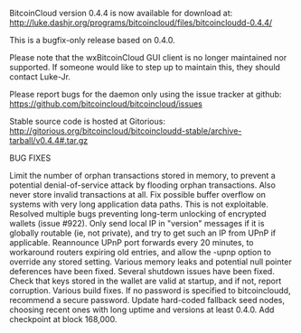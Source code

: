 BitcoinCloud version 0.4.4 is now available for download at:
http://luke.dashjr.org/programs/bitcoincloud/files/bitcoincloudd-0.4.4/

This is a bugfix-only release based on 0.4.0.

Please note that the wxBitcoinCloud GUI client is no longer maintained nor supported. If someone would like to step up to maintain this, they should contact Luke-Jr.

Please report bugs for the daemon only using the issue tracker at github:
https://github.com/bitcoincloud/bitcoincloud/issues

Stable source code is hosted at Gitorious:
http://gitorious.org/bitcoincloud/bitcoincloudd-stable/archive-tarball/v0.4.4#.tar.gz

BUG FIXES

Limit the number of orphan transactions stored in memory, to prevent a potential denial-of-service attack by flooding orphan transactions. Also never store invalid transactions at all.
Fix possible buffer overflow on systems with very long application data paths. This is not exploitable.
Resolved multiple bugs preventing long-term unlocking of encrypted wallets (issue #922).
Only send local IP in "version" messages if it is globally routable (ie, not private), and try to get such an IP from UPnP if applicable.
Reannounce UPnP port forwards every 20 minutes, to workaround routers expiring old entries, and allow the -upnp option to override any stored setting.
Various memory leaks and potential null pointer deferences have been
fixed.
Several shutdown issues have been fixed.
Check that keys stored in the wallet are valid at startup, and if not,
report corruption.
Various build fixes.
If no password is specified to bitcoincloudd, recommend a secure password.
Update hard-coded fallback seed nodes, choosing recent ones with long uptime and versions at least 0.4.0.
Add checkpoint at block 168,000.

